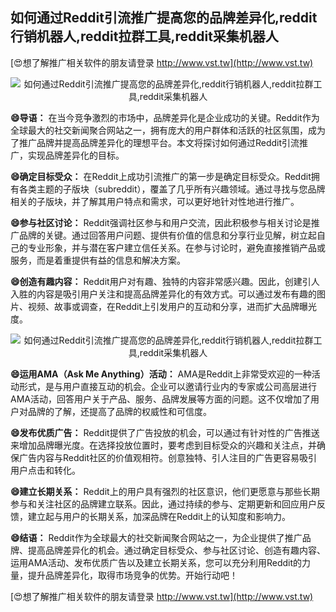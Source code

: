 ## **如何通过Reddit引流推广提高您的品牌差异化,reddit行销机器人,reddit拉群工具,reddit采集机器人**

[😍想了解推广相关软件的朋友请登录 http://www.vst.tw](http://www.vst.tw)

 <center><img src="https://vst.tw/MP4/tuiguang/png/3.png" alt="如何通过Reddit引流推广提高您的品牌差异化,reddit行销机器人,reddit拉群工具,reddit采集机器人"></center>

**😄导语：**
在当今竞争激烈的市场中，品牌差异化是企业成功的关键。Reddit作为全球最大的社交新闻聚合网站之一，拥有庞大的用户群体和活跃的社区氛围，成为了推广品牌并提高品牌差异化的理想平台。本文将探讨如何通过Reddit引流推广，实现品牌差异化的目标。

**😄确定目标受众：**
在Reddit上成功引流推广的第一步是确定目标受众。Reddit拥有各类主题的子版块（subreddit），覆盖了几乎所有兴趣领域。通过寻找与您品牌相关的子版块，并了解其用户特点和需求，可以更好地针对性地进行推广。

**😄参与社区讨论：**
Reddit强调社区参与和用户交流，因此积极参与相关讨论是推广品牌的关键。通过回答用户问题、提供有价值的信息和分享行业见解，树立起自己的专业形象，并与潜在客户建立信任关系。在参与讨论时，避免直接推销产品或服务，而是着重提供有益的信息和解决方案。

**😄创造有趣内容：**
Reddit用户对有趣、独特的内容非常感兴趣。因此，创建引人入胜的内容是吸引用户关注和提高品牌差异化的有效方式。可以通过发布有趣的图片、视频、故事或调查，在Reddit上引发用户的互动和分享，进而扩大品牌曝光度。

 <center><img src="https://vst.tw/MP4/tuiguang/png/7.png" alt="如何通过Reddit引流推广提高您的品牌差异化,reddit行销机器人,reddit拉群工具,reddit采集机器人"></center>

**😄运用AMA（Ask Me Anything）活动：**
AMA是Reddit上非常受欢迎的一种活动形式，是与用户直接互动的机会。企业可以邀请行业内的专家或公司高层进行AMA活动，回答用户关于产品、服务、品牌发展等方面的问题。这不仅增加了用户对品牌的了解，还提高了品牌的权威性和可信度。

**😄发布优质广告：**
Reddit提供了广告投放的机会，可以通过有针对性的广告推送来增加品牌曝光度。在选择投放位置时，要考虑到目标受众的兴趣和关注点，并确保广告内容与Reddit社区的价值观相符。创意独特、引人注目的广告更容易吸引用户点击和转化。

**😄建立长期关系：**
Reddit上的用户具有强烈的社区意识，他们更愿意与那些长期参与和关注社区的品牌建立联系。因此，通过持续的参与、定期更新和回应用户反馈，建立起与用户的长期关系，加深品牌在Reddit上的认知度和影响力。

**😄结语：**
Reddit作为全球最大的社交新闻聚合网站之一，为企业提供了推广品牌、提高品牌差异化的机会。通过确定目标受众、参与社区讨论、创造有趣内容、运用AMA活动、发布优质广告以及建立长期关系，您可以充分利用Reddit的力量，提升品牌差异化，取得市场竞争的优势。开始行动吧！

[😍想了解推广相关软件的朋友请登录 http://www.vst.tw](http://www.vst.tw)



